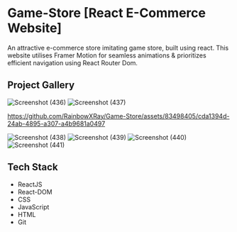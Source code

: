 # Game-Store [React E-Commerce Website]

An attractive e-commerce store imitating game store, built using react. This website utilises Framer Motion for seamless animations & prioritizes efficient navigation using React Router Dom.


## Project Gallery 

![Screenshot (436)](https://github.com/RainbowXRay/Game-Store/assets/83498405/cd8bfedf-d7e7-46ee-885e-1a70ff13a997)
![Screenshot (437)](https://github.com/RainbowXRay/Game-Store/assets/83498405/b36b340b-6aaa-4361-acc2-718a3ae14e59)

https://github.com/RainbowXRay/Game-Store/assets/83498405/cda1394d-24ab-4895-a307-a4b9681a0497

![Screenshot (438)](https://github.com/RainbowXRay/Game-Store/assets/83498405/a8fcf6cf-8746-4aff-b63d-02d6f417de12)
![Screenshot (439)](https://github.com/RainbowXRay/Game-Store/assets/83498405/539bd729-429f-4486-97f1-ab683913771d)
![Screenshot (440)](https://github.com/RainbowXRay/Game-Store/assets/83498405/8ac6ee6e-e143-4495-8782-556e6fcfdd9d)
![Screenshot (441)](https://github.com/RainbowXRay/Game-Store/assets/83498405/34805e03-b58e-4b68-8946-337815c58130)




## Tech Stack

* ReactJS
* React-DOM
* CSS
* JavaScript
* HTML
* Git

